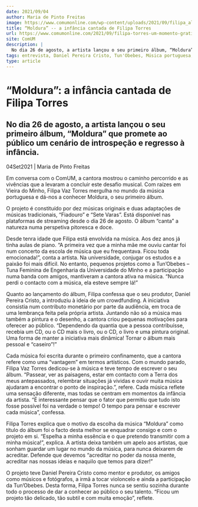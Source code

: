 ```yaml
---
date: 2021/09/04
author: Maria de Pinto Freitas
image: https://www.comumonline.com/wp-content/uploads/2021/09/filipa_altaresolucao-3.jpg
title: “Moldura” -- a infância cantada de Filipa Torres
url: https://www.comumonline.com/2021/09/filipa-torres-um-momento-gratificante-e-transformador-nunca-pensei-estar-aqui/
site: ComUM
description: |
  No dia 26 de agosto, a artista lançou o seu primeiro álbum, “Moldura” que promete ao público um cenário de introspeção e regresso à infância.
tags: entrevista, Daniel Pereira Cristo, Tun'Obebes, Música portuguesa, Filipa Torres
type: article
---
```



# “Moldura”: a infância cantada de Filipa Torres

## No dia 26 de agosto, a artista lançou o seu primeiro álbum, “Moldura” que promete ao público um cenário de introspeção e regresso à infância.

04Set2021 | Maria de Pinto Freitas

Em conversa com o ComUM, a cantora mostrou o caminho percorrido e as vivências que a levaram a concluir este desafio musical. Com raízes em Vieira do Minho, Filipa Vaz Torres mergulha no mundo da música portuguesa e dá-nos a conhecer Moldura, o seu primeiro álbum.

O projeto é constituído por dez músicas originais e duas adaptações de músicas tradicionais, “Fiadouro” e “Sete Varas”. Está disponível nas plataformas de streaming desde o dia 26 de agosto. O álbum “canta” a natureza numa perspetiva pitoresca e doce.

Desde tenra idade que Filipa está envolvida na música. Aos dez anos já tinha aulas de piano. “A primeira vez que a minha mãe me ouviu cantar foi num concerto da escola de música que eu frequentava. Ficou toda emocionada!”, conta a artista. Na universidade, conjugar os estudos e a paixão foi mais difícil. No entanto, pequenos projetos como a Tun’Obebes – Tuna Feminina de Engenharia da Universidade do Minho e a participação numa banda com amigos, mantiveram a cantora ativa na música. “Nunca perdi o contacto com a música, ela esteve sempre lá!”

Quanto ao lançamento do álbum, Filipa confessa que o seu produtor, Daniel Pereira Cristo, a introduziu à ideia de um crowdfunding. A iniciativa consistia num contributo monetário por parte da audiência, em troca de uma lembrança feita pela própria artista. Juntando não só a música mas também a pintura e o desenho, a cantora criou pequenas motivações para oferecer ao público. “Dependendo da quantia que a pessoa contribuísse, recebia um CD, ou o CD mais o livro, ou o CD, o livro e uma pintura original. Uma forma de manter a iniciativa mais dinâmica! Tornar o álbum mais pessoal e “caseiro”!”



Cada música foi escrita durante o primeiro confinamento, que a cantora refere como uma “vantagem” em termos artísticos. Com o mundo parado, Filipa Vaz Torres dedicou-se à música e teve tempo de escrever o seu álbum. “Passear, ver as paisagens, estar em contacto com a Terra dos meus antepassados, relembrar situações já vividas e ouvir muita música ajudaram a encontrar o ponto de inspiração.”, refere. Cada música reflete uma sensação diferente, mas todas se centram em momentos da infância da artista. “É interessante pensar que o fator que permitiu que tudo isto fosse possível foi na verdade o tempo! O tempo para pensar e escrever cada música”, confessa.

Filipa Torres explica que o motivo da escolha da música “Moldura” como título do álbum foi o facto desta melhor se enquadrar consigo e com o projeto em si. “Espelha a minha essência e o que pretendo transmitir com a minha música!”, explica. A artista deixa também um apelo aos artistas, que sonham guardar um lugar no mundo da música, para nunca deixarem de acreditar. Defende que devemos “acreditar no poder da nossa mente, acreditar nas nossas ideias e naquilo que temos para dizer!”

O projeto teve Daniel Pereira Cristo como mentor e produtor, os amigos como músicos e fotógrafos, a irmã a tocar violoncelo e ainda a participação da Tun’Obebes. Desta forma, Filipa Torres nunca se sentiu sozinha durante todo o processo de dar a conhecer ao público o seu talento. “Ficou um projeto tão delicado, tão subtil e com muita emoção”, reflete.

